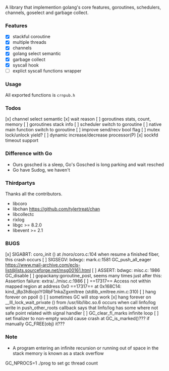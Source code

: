 A library that implemention golang's core features,
goroutines, schedulers, channels, goselect and garbage collect.

### Features

* [x] stackful coroutine
* [x] multiple threads
* [x] channels
* [x] golang select semantic
* [x] garbage collect
* [x] syscall hook
* [ ] explict syscall functions wrapper

### Usage

All exported functions is `crnpub.h`

### Todos

[x] channel select semantic
[x] wait reason
[ ] goroutines stats, count, memory
[ ] goroutines stack info
[ ] scheduler switch to goroutine
[ ] native main function switch to goroutine
[ ] improve send/recv bool flag
[ ] mutex lock/unlock yield?
[ ] dynamic increase/decrease processor(P)
[x] sockfd timeout support

### Difference with Go
* Ours gosched is a sleep, Go's Gosched is long parking and wait resched
* Go have Sudog, we haven't

### Thirdpartys

Thanks all the contributors.

* libcoro 
* libchan https://github.com/tylertreat/chan
* libcollectc
* rixlog
* libgc >= 8.2.0
* libevent >= 2.1

### BUGS

[x] SIGABRT: coro\_init () at /noro/coro.c:104
    when resume a finished fiber, this crash occurs
[ ] SIGSEGV: bdwgc: mark.c:1581 GC\_push\_all\_eager
    https://www.mail-archive.com/ecls-list@lists.sourceforge.net/msg00161.html
[ ] ASSERT: bdwgc: misc.c: 1986 GC\_disable
[ ] gopackany:goroutine\_post, seems many times just after this: Assertion failure: extra/../misc.c:1986
[ ] ==17317==  Access not within mapped region at address 0x0
    ==17317==    at 0x168C14: kind\_j8p3h8iojolY0RbF1nkaZgxmltree (stdlib\_xmltree.nim.c:310)
[ ] hang forever on ppoll ()
[ ] sometimes GC will stop work
[x] hang forever on __lll_lock_wait_private () from /usr/lib/libc.so.6
    occurs when call linfo/log write in push_other_roots callback
    says that linfo/log has some where not safe point
    related with signal handler
[ ] GC_clear_fl_marks infinite loop
[ ] set finalizer to non-empty would cause crash at GC_is_marked()???
   if manually GC_FREE(obj) it???

### Note
* A program entering an infinite recursion or running out of space in the stack memory is known as a stack overflow

GC_NPROCS=1 ./prog to set gc thread count

